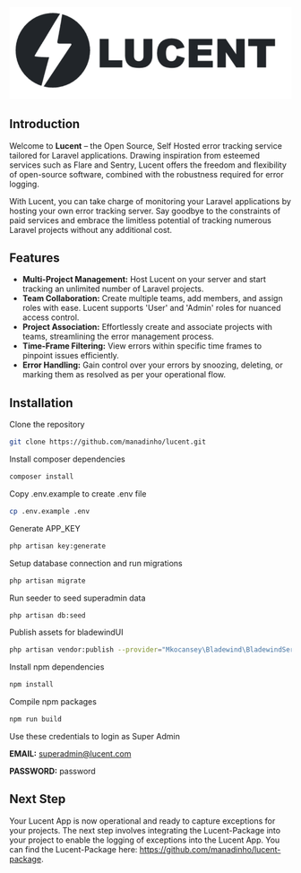 <div align="center">
  
![Lucent](lucent-logo-light.png)

</div>

## Introduction

Welcome to **Lucent** – the Open Source, Self Hosted error tracking service tailored for Laravel applications. Drawing inspiration from esteemed services such as Flare and Sentry, Lucent offers the freedom and flexibility of open-source software, combined with the robustness required for error logging.

With Lucent, you can take charge of monitoring your Laravel applications by hosting your own error tracking server. Say goodbye to the constraints of paid services and embrace the limitless potential of tracking numerous Laravel projects without any additional cost.

## Features

- **Multi-Project Management:** Host Lucent on your server and start tracking an unlimited number of Laravel projects.
- **Team Collaboration:** Create multiple teams, add members, and assign roles with ease. Lucent supports 'User' and 'Admin' roles for nuanced access control.
- **Project Association:** Effortlessly create and associate projects with teams, streamlining the error management process.
- **Time-Frame Filtering:** View errors within specific time frames to pinpoint issues efficiently.
- **Error Handling:** Gain control over your errors by snoozing, deleting, or marking them as resolved as per your operational flow.



## Installation
Clone the repository
```bash
git clone https://github.com/manadinho/lucent.git
```
Install composer dependencies
```bash
composer install
```
Copy .env.example to create .env file
```bash
cp .env.example .env
```
Generate APP_KEY
```bash
php artisan key:generate
```
Setup database connection and run migrations
```bash
php artisan migrate
```
Run seeder to seed superadmin data
```bash
php artisan db:seed
```
Publish assets for bladewindUI
```bash
php artisan vendor:publish --provider="Mkocansey\Bladewind\BladewindServiceProvider" --tag=bladewind-public --force
```
Install npm dependencies
```bash
npm install
```
Compile npm packages
```bash
npm run build
```
Use these credentials to login as Super Admin

**EMAIL:** superadmin@lucent.com

**PASSWORD:** password
## Next Step

Your Lucent App is now operational and ready to capture exceptions for your projects. The next step involves integrating the Lucent-Package into your project to enable the logging of exceptions into the Lucent App. You can find the Lucent-Package here: https://github.com/manadinho/lucent-package.
